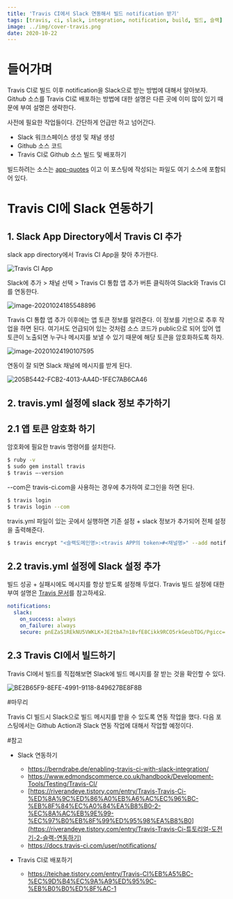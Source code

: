 ```yaml
---
title: 'Travis CI에서 Slack 연동해서 빌드 notification 받기'
tags: [travis, ci, slack, integration, notification, build, 빌드, 슬랙]
image: ../img/cover-travis.png
date: 2020-10-22
---
```


# 들어가며

Travis CI로 빌드 이후 notification을 Slack으로 받는 방법에 대해서 알아보자. Git*hub* 소스를 Travis CI로 배포하는 방법에 대한 설명은 다른 곳에 이미 많이 있기 때문에 부여 설명은 생략한다. 

사전에 필요한 작업들이다. 간단하게 언급만 하고 넘어간다.

- Slack 워크스페이스 생성 및 채널 생성
- Github 소스 코드
- Travis CI로 Github 소스 빌드 및 배포하기

빌드하려는 소스는 [app-quotes](https://github.com/kenshin579/app-quotes) 이고 이 포스팅에 작성되는 파일도 여기 소스에 포함되어 있다.

# Travis CI에 Slack 연동하기

## 1. Slack App Directory에서 Travis CI 추가

slack app directory에서 Travis CI App을 찾아 추가한다. 

![Travis CI App](../java/images/Travis-CI에서-Slack-연동해서-빌드-notification-받기/image-202010243533216.png)

Slack에 추가 > 채널 선택 > Travis CI 통합 앱 추가 버튼 클릭하여 Slack와 Travis CI를 연동한다. 

![image-20201024185548896](../java/images/Travis-CI에서-Slack-연동해서-빌드-notification-받기/image-20201024185548896.png)

Travis CI 통합 앱 추가 이후에는 앱 토큰 정보를 알려준다. 이 정보를 기반으로 추후 작업을 하면 된다. 여기서도 언급되어 있는 것처럼 소스 코드가 public으로 되어 있어 앱 토큰이 노출되면 누구나 메시지를 보낼 수 있기 때문에 해당 토큰을 암호화하도록 하자. 

![image-20201024190107595](../java/images/Travis-CI에서-Slack-연동해서-빌드-notification-받기/image-20201024190107595.png)

연동이 잘 되면 Slack 채널에 메시지를 받게 된다.

![205B5442-FCB2-4013-AA4D-1FEC7AB6CA46](../java/images/Travis-CI에서-Slack-연동해서-빌드-notification-받기/205B5442-FCB2-4013-AA4D-1FEC7AB6CA46.png)

## 2. travis.yml 설정에 slack 정보 추가하기

## 2.1 앱 토큰 암호화 하기 

암호화에 필요한 travis 명령어를 설치한다. 

```bash
$ ruby -v 
$ sudo gem install travis
$ travis —-version
```

--com은 travis-ci.com을 사용하는 경우에 추가하여 로그인을 하면 된다.

```bash
$ travis login
$ travis login --com
```

travis.yml 파일이 있는 곳에서 실행하면 기존 설정 + slack 정보가 추가되어 전체 설정을 출력해준다.

```bash
$ travis encrypt "<슬랙도메인명>:<travis APP의 token>#<채널명>" --add notifications.slack
```



## 2.2 travis.yml 설정에 Slack 설정 추가

빌드 성공 + 실패시에도 메시지를 항상 받도록 설정해 두었다. Travis 빌드 설정에 대한 부여 설명은 [Travis 문서](https://docs.travis-ci.com/user/notifications/)를 참고하세요. 

```yaml
notifications:
  slack:
    on_success: always
    on_failure: always
    secure: pnEZaS1REkNU5VWKLK+JE2tbA7n18vfE8Cikk9RCO5rkGeubTDG/Pgicc=
```



## 2.3 Travis CI에서 빌드하기

Travis CI에서 빌드를 직접해보면 Slack에 빌드 메시지를 잘 받는 것을 확인할 수 있다. 

![BE2B65F9-8EFE-4991-9118-849627BE8F8B](../java/images/Travis-CI에서-Slack-연동해서-빌드-notification-받기/BE2B65F9-8EFE-4991-9118-849627BE8F8B.png)

#마무리

Travis CI 빌드시 Slack으로 빌드 메시지를 받을 수 있도록 연동 작업을 했다. 다음 포스팅에서는 Github Action과 Slack 연동 작업에 대해서 작업할 예정이다. 

#참고


* Slack 연동하기

  * https://berndrabe.de/enabling-travis-ci-with-slack-integration/
  * https://www.edmondscommerce.co.uk/handbook/Development-Tools/Testing/Travis-CI/
  * [https://riverandeye.tistory.com/entry/Travis-Travis-Ci-%ED%8A%9C%ED%86%A0%EB%A6%AC%EC%96%BC-%EB%8F%84%EC%A0%84%EA%B8%B0-2-%EC%8A%AC%EB%9E%99-%EC%97%B0%EB%8F%99%ED%95%98%EA%B8%B0](https://riverandeye.tistory.com/entry/Travis-Travis-Ci-튜토리얼-도전기-2-슬랙-연동하기)
  * https://docs.travis-ci.com/user/notifications/
* Travis CI로 배포하기

  * https://teichae.tistory.com/entry/Travis-CI%EB%A5%BC-%EC%9D%B4%EC%9A%A9%ED%95%9C-%EB%B0%B0%ED%8F%AC-1
